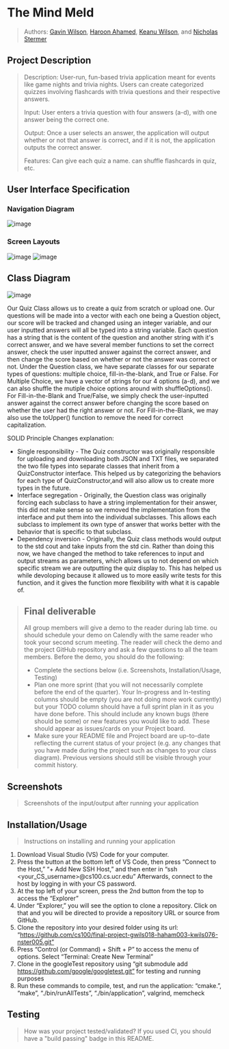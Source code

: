 # The Mind Meld
 > Authors: [Gavin Wilson](https://github.com/EyeAmTheOne), [Haroon Ahamed](https://github.com/Terraria200), [Keanu Wilson](https://github.com/5i1v3rf0x), and [Nicholas Stermer](https://github.com/nicholasstermer)

## Project Description

> Description: User-run, fun-based trivia application meant for events like game nights and trivia nights. Users can create categorized quizzes involving flashcards with trivia questions and their respective answers.
>
> Input: User enters a trivia question with four answers (a-d), with one answer being the correct one.
>
> Output: Once a user selects an answer, the application will output whether or not that answer is correct, and if it is not, the application outputs the correct answer.
>
> Features: Can give each quiz a name. can shuffle flashcards in quiz, etc.

## User Interface Specification

### Navigation Diagram
![image](https://github.com/cs100/final-project-gwils018-haham003-kwils076-nster005/assets/68349014/94fc9238-112a-430f-a41d-d00e63f110c3)

### Screen Layouts
![image](https://github.com/cs100/final-project-gwils018-haham003-kwils076-nster005/assets/68349014/248348db-0cd8-40b2-8975-ae138a8ec9c2)
![image](https://github.com/cs100/final-project-gwils018-haham003-kwils076-nster005/assets/68349014/9dd53fcc-62b4-4b24-a3b4-b8aae0703a25)

## Class Diagram
![image](https://github.com/cs100/final-project-gwils018-haham003-kwils076-nster005/assets/68349014/14cc89b8-b6a3-42ab-ab76-e399514fddab)

Our Quiz Class allows us to create a quiz from scratch or upload one. Our questions will be made into a vector with each one being a Question object, our score will be tracked and changed using an integer variable, and our user inputted answers will all be typed into a string variable. Each question has a string that is the content of the question and another string with it's correct answer, and we have several member functions to set the correct answer, check the user inputted answer against the correct answer, and then change the score based on whether or not the answer was correct or not. Under the Question class, we have separate classes for our separate types of questions: multiple choice, fill-in-the-blank, and True or False. For Multiple Choice, we have a vector of strings for our 4 options (a-d), and we can also shuffle the mutiple choice options around with shuffleOptions(). For Fill-in-the-Blank and True/False, we simply check the user-inputted answer against the correct answer before changing the score based on whether the user had the right answer or not. For Fill-in-the-Blank, we may also use the toUpper() function to remove the need for correct capitalization.
 
SOLID Principle Changes explanation:
* Single responsibility - The Quiz constructor was originally responsible for uploading and downloading both JSON and TXT files, we separated the two file types into separate classes that inherit from a QuizConstructor interface.  This helped us by categorizing the behaviors for each type of QuizConstructor,and will also allow us to create more types in the future.
* Interface segregation - Originally, the Question class was originally forcing each subclass to have a string implementation for their answer, this did not make sense so we removed the implementation from the interface and put them into the individual subclasses.  This allows each subclass to implement its own type of answer that works better with the behavior that is specific to that subclass.
* Dependency inversion - Originally, the Quiz class methods would output to the std cout and take inputs from the std cin.  Rather than doing this now, we have changed the method to take references to input and output streams as parameters, which allows us to not depend on which specific stream we are outputting the quiz display to.  This has helped us while devoloping because it allowed us to more easily write tests for this function, and it gives the function more flexibility with what it is capable of.

 
 > ## Final deliverable
 > All group members will give a demo to the reader during lab time. ou should schedule your demo on Calendly with the same reader who took your second scrum meeting. The reader will check the demo and the project GitHub repository and ask a few questions to all the team members. 
 > Before the demo, you should do the following:
 > * Complete the sections below (i.e. Screenshots, Installation/Usage, Testing)
 > * Plan one more sprint (that you will not necessarily complete before the end of the quarter). Your In-progress and In-testing columns should be empty (you are not doing more work currently) but your TODO column should have a full sprint plan in it as you have done before. This should include any known bugs (there should be some) or new features you would like to add. These should appear as issues/cards on your Project board.
 > * Make sure your README file and Project board are up-to-date reflecting the current status of your project (e.g. any changes that you have made during the project such as changes to your class diagram). Previous versions should still be visible through your commit history. 
 
 ## Screenshots
 > Screenshots of the input/output after running your application
 ## Installation/Usage
 > Instructions on installing and running your application

1. Download Visual Studio (VS) Code for your computer.
2. Press the button at the bottom left of VS Code, then press “Connect to the Host,” “+ Add New SSH Host,” and then enter in “ssh <your_CS_username>@cs100.cs.ucr.edu” Afterwards, connect to the host by logging in with your CS password.
3. At the top left of your screen, press the 2nd button from the top to access the “Explorer”
4. Under “Explorer,” you will see the option to clone a repository. Click on that and you will be directed to provide a repository URL or source from GitHub.
5. Clone the repository into your desired folder using its url: “https://github.com/cs100/final-project-gwils018-haham003-kwils076-nster005.git”
6. Press “Control (or Command) + Shift + P” to access the menu of options. Select “Terminal: Create New Terminal”
7. Clone in the googleTest repository using “git submodule add https://github.com/google/googletest.git” for testing and running purposes
8. Run these commands to compile, test, and run the application: “cmake.”, “make”, “./bin/runAllTests”, “./bin/application”, valgrind, memcheck

 ## Testing
 > How was your project tested/validated? If you used CI, you should have a "build passing" badge in this README.
 
